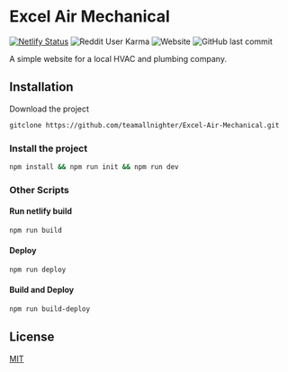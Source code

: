 # Excel Air Mechanical

[![Netlify Status](https://api.netlify.com/api/v1/badges/bc2ccdf9-888e-4454-a966-87160b8f9b8b/deploy-status)](https://app.netlify.com/sites/excel-air-2021/deploys)
![Reddit User Karma](https://img.shields.io/reddit/user-karma/comment/teamallnghtr?style=social) ![Website](https://img.shields.io/website?url=https%3A%2F%2Fexcel-air-2021.netlify.app%2F) ![GitHub last commit](https://img.shields.io/github/last-commit/teamallnighter/Excel-Air-Mechanical)

A simple website for a local HVAC and plumbing company.

## Installation

Download the project

```bash
gitclone https://github.com/teamallnighter/Excel-Air-Mechanical.git
```

### Install the project

```bash
npm install && npm run init && npm run dev
```

### Other Scripts

#### Run netlify build

```bash
npm run build
```

#### Deploy

```bash
npm run deploy
```

#### Build and Deploy

```bash
npm run build-deploy
```

## License

[MIT](https://choosealicense.com/licenses/mit/)

